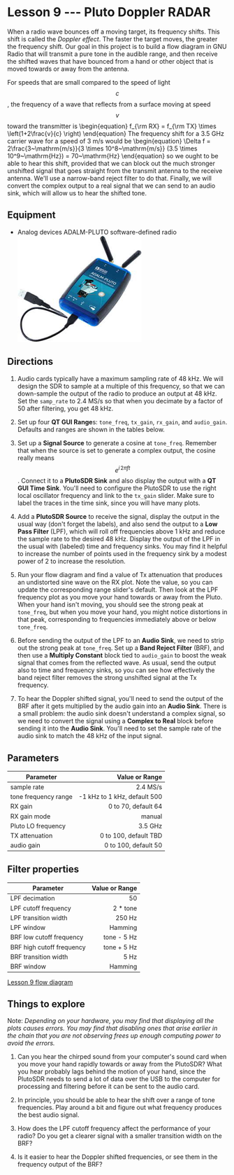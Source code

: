 # Lesson 9 --- Pluto Doppler RADAR

When a radio wave bounces off a moving target, its frequency shifts. This shift is called the *Doppler effect*. The faster the target moves, the greater the frequency shift. Our goal in this project is to build a flow diagram in GNU Radio that will transmit a pure tone in the audible range, and then receive the shifted waves that have bounced from a hand or other object that is moved towards or away from the antenna.

For speeds that are small compared to the speed of light $$c$$, the frequency of a wave that reflects from a surface moving at speed $$v$$ toward the transmitter is
\begin{equation}
  f_{\rm RX} = f_{\rm TX} \times \left(1+2\frac{v}{c} \right)
\end{equation}
The frequency shift for a 3.5 GHz carrier wave for a speed of 3 m/s would be
\begin{equation}
  \Delta f = 2\frac{3~\mathrm{m/s}}{3 \times 10^8~\mathrm{m/s}} (3.5 \times 10^9~\mathrm{Hz}) = 70~\mathrm{Hz}
\end{equation}
so we ought to be able to hear this shift, provided that we can block out the much stronger unshifted signal that goes straight from the transmit antenna to the receive antenna. We'll use a narrow-band reject filter to do that. Finally, we will convert the complex output to a real signal that we can send to an audio sink, which will allow us to hear the shifted tone.


## Equipment

- Analog devices ADALM-PLUTO software-defined radio ![Analog devices ADALM-PLUTO software-defined radio](figs/ADALM-Pluto.jpg)

## Directions

1. Audio cards typically have a maximum sampling rate of 48 kHz. We will design the SDR to sample at a multiple of this frequency, so that we can down-sample the output of the radio to produce an output at 48 kHz. Set the `samp_rate` to 2.4 MS/s so that when you decimate by a factor of 50 after filtering, you get 48 kHz.

2. Set up four **QT GUI Range**s: `tone_freq`, `tx_gain`, `rx_gain`, and `audio_gain`. Defaults and ranges are shown in the tables below.

3. Set up a **Signal Source** to generate a cosine at `tone_freq`. Remember that when the source is set to generate a complex output, the cosine really means $$e^{i \, 2\pi f t}$$. Connect it to a **PlutoSDR Sink** and also display the output with a **QT GUI Time Sink**. You'll need to configure the PlutoSDR to use the right local oscillator frequency and link to the `tx_gain` slider. Make sure to label the traces in the time sink, since you will have many plots.

4. Add a **PlutoSDR Source** to receive the signal, display the output in the usual way (don't forget the labels), and also send the output to a **Low Pass Filter** (LPF), which will roll off frequencies above 1 kHz and reduce the sample rate to the desired 48 kHz. Display the output of the LPF in the usual with (labeled) time and frequency sinks. You may find it helpful to increase the number of points used in the frequency sink by a modest power of 2 to increase the resolution.

5. Run your flow diagram and find a value of Tx attenuation that produces an undistorted sine wave on the RX plot. Note the value, so you can update the corresponding range slider's default. Then look at the LPF frequency plot as you move your hand towards or away from the Pluto. When your hand isn't moving, you should see the strong peak at `tone_freq`, but when you move your hand, you might notice distortions in that peak, corresponding to frequencies immediately above or below `tone_freq`.

6. Before sending the output of the LPF to an **Audio Sink**, we need to strip out the strong peak at `tone_freq`. Set up a **Band Reject Filter** (BRF), and then use a **Multiply Constant** block tied to `audio_gain` to boost the weak signal that comes from the reflected wave. As usual, send the output also to time and frequency sinks, so you can see how effectively the band reject filter removes the strong unshifted signal at the Tx frequency.

7. To hear the Doppler shifted signal, you'll need to send the output of the BRF after it gets multiplied by the audio gain into an **Audio Sink**. There is a small problem: the audio sink doesn't understand a complex signal, so we need to convert the signal using a **Complex to Real** block before sending it into the **Audio Sink**. You'll need to set the sample rate of the audio sink to match the 48 kHz of the input signal.


## Parameters

| Parameter            | Value or Range               |
| ----------------     | --------------:              |
| sample rate          | 2.4 MS/s                     |
| tone frequency range | -1 kHz to 1 kHz, default 500 |
| RX gain              | 0 to 70, default 64          |
| RX gain mode         | manual                       |
| Pluto LO frequency   | 3.5 GHz                      |
| TX attenuation       | 0 to 100, default TBD        |
| audio gain           | 0 to 100, default 50         |


## Filter properties

| Parameter                 | Value or Range          |
| -----------------         | ----------------------: |
| LPF decimation            | 50                      |
| LPF cutoff frequency      | 2 * tone                |
| LPF transition width      | 250 Hz                  |
| LPF window                | Hamming                 |
| BRF low cutoff frequency  | tone - 5 Hz             |
| BRF high cutoff frequency | tone + 5 Hz             |
| BRF transition width      | 5 Hz                    |
| BRF window                | Hamming                 |





[Lesson 9 flow diagram](figs/lesson09-flowdiagram.png)

## Things to explore

Note: *Depending on your hardware, you may find that displaying all the plots causes errors. You may find that disabling ones that arise earlier in the chain that you are not observing frees up enough computing power to avoid the errors.*

1. Can you hear the chirped sound from your computer's sound card when you move your hand rapidly towards or away from the PlutoSDR? What you hear probably lags behind the motion of your hand, since the PlutoSDR needs to send a lot of data over the USB to the computer for processing and filtering before it can be sent to the audio card.

2. In principle, you should be able to hear the shift over a range of tone frequencies. Play around a bit and figure out what frequency produces the best audio signal.

3. How does the LPF cutoff frequency affect the performance of your radio? Do you get a clearer signal with a smaller transition width on the BRF?

4. Is it easier to hear the Doppler shifted frequencies, or see them in the frequency output of the BRF?

